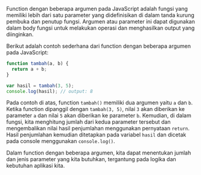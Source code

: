 Function dengan beberapa argumen pada JavaScript adalah fungsi yang memiliki lebih dari satu parameter yang didefinisikan di dalam tanda kurung pembuka dan penutup fungsi. Argumen atau parameter ini dapat digunakan dalam body fungsi untuk melakukan operasi dan menghasilkan output yang diinginkan.

Berikut adalah contoh sederhana dari function dengan beberapa argumen pada JavaScript:

```javascript
function tambah(a, b) {
  return a + b;
}

var hasil = tambah(3, 5);
console.log(hasil); // output: 8
```

Pada contoh di atas, function `tambah()` memiliki dua argumen yaitu `a` dan `b`. Ketika function dipanggil dengan `tambah(3, 5)`, nilai `3` akan diberikan ke parameter `a` dan nilai `5` akan diberikan ke parameter `b`. Kemudian, di dalam fungsi, kita menghitung jumlah dari kedua parameter tersebut dan mengembalikan nilai hasil penjumlahan menggunakan pernyataan `return`. Hasil penjumlahan kemudian ditetapkan pada variabel `hasil` dan dicetak pada console menggunakan `console.log()`.

Dalam function dengan beberapa argumen, kita dapat menentukan jumlah dan jenis parameter yang kita butuhkan, tergantung pada logika dan kebutuhan aplikasi kita.